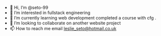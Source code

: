 - 👋 Hi, I’m @seto-99
- 👀 I’m interested in fullstack engineering 
- 🌱 I’m currently learning web development completed a course with cfg .
- 💞️ I’m looking to collaborate on another website project 
- 📫 How to reach me email leslie_seto@hotmail.co.uk

<!---
seto-99/seto-99 is a ✨ special ✨ repository because its `README.md` (this file) appears on your GitHub profile.
You can click the Preview link to take a look at your changes.
--->
